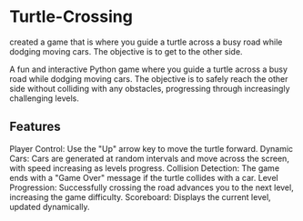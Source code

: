 # Turtle-Crossing
created a game that is where you guide a turtle across a busy road while dodging moving cars. The objective is to get to the other side.

A fun and interactive Python game where you guide a turtle across a busy road while dodging moving cars. The objective is to safely reach the other side without colliding with any obstacles, progressing through increasingly challenging levels.

## Features
Player Control: Use the "Up" arrow key to move the turtle forward.
Dynamic Cars: Cars are generated at random intervals and move across the screen, with speed increasing as levels progress.
Collision Detection: The game ends with a "Game Over" message if the turtle collides with a car.
Level Progression: Successfully crossing the road advances you to the next level, increasing the game difficulty.
Scoreboard: Displays the current level, updated dynamically.
